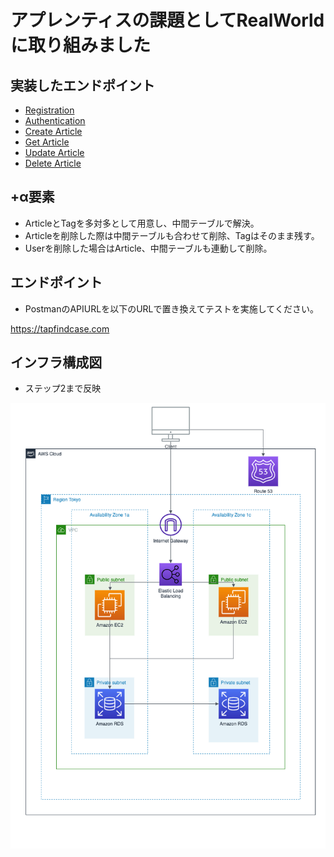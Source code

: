 # アプレンティスの課題としてRealWorldに取り組みました

## 実装したエンドポイント

- [Registration](https://realworld-docs.netlify.app/docs/specs/backend-specs/endpoints#registration)
- [Authentication](https://realworld-docs.netlify.app/docs/specs/backend-specs/endpoints#authentication)
- [Create Article](https://realworld-docs.netlify.app/docs/specs/backend-specs/endpoints#create-article)
- [Get Article](https://realworld-docs.netlify.app/docs/specs/backend-specs/endpoints#get-article)
- [Update Article](https://realworld-docs.netlify.app/docs/specs/backend-specs/endpoints#update-article)
- [Delete Article](https://realworld-docs.netlify.app/docs/specs/backend-specs/endpoints#delete-article)

## +α要素

- ArticleとTagを多対多として用意し、中間テーブルで解決。
- Articleを削除した際は中間テーブルも合わせて削除、Tagはそのまま残す。
- Userを削除した場合はArticle、中間テーブルも連動して削除。

## エンドポイント

- PostmanのAPIURLを以下のURLで置き換えてテストを実施してください。

<a href="https://tapfindcase.com">https://tapfindcase.com</a>

## インフラ構成図

- ステップ2まで反映

<img src="./RealWorldInfra.drawio.png" />
